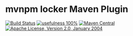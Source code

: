 # mvnpm locker Maven Plugin

[![Build Status](https://img.shields.io/github/actions/workflow/status/mvnpm/mvnpm-locker/build.yaml?label=Build&branch=master)](https://github.com/vandmo/dependency-lock-maven-plugin/actions/workflows/test-and-release.yaml)
[![usefulness 100%](https://img.shields.io/badge/usefulness-100%25-success.svg?label=Usefulness)](https://www.google.com/search?q=pasta+machine)
[![Maven Central](https://img.shields.io/maven-central/v/io.mvnpm/mvnpm-locker-maven-plugin.svg?label=Maven%20Central)](https://search.maven.org/artifact/se.vandmo/dependency-lock-maven-plugin)
[![Apache License, Version 2.0, January 2004](https://img.shields.io/github/license/apache/maven.svg?label=License)](https://www.apache.org/licenses/LICENSE-2.0)
